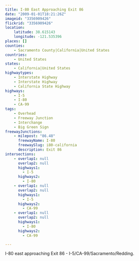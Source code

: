 ```yaml
---
title: I-80 East Approaching Exit 86
date: "2009-01-01T18:21:26Z"
imageid: "3356909426"
flickrid: "3356909426"
location:
    latitude: 38.615143
    longitude: -121.535396
places: []
counties:
    - Sacramento County|California|United States
countries:
    - United States
states:
    - California|United States
highwaytypes:
    - Interstate Highway
    - Interstate Highway
    - California State Highway
highways:
    - I-5
    - I-80
    - CA-99
tags:
    - Overhead
    - Freeway Junction
    - Interchange
    - Big Green Sign
freewayJunctions:
    - milepost: "86.48"
      freewayName: I-80
      freewaySlug: i80-california
      description: Exit 86
intersections:
    - overlap1: null
      overlap2: null
      highways1:
        - I-5
      highways2:
        - I-80
    - overlap1: null
      overlap2: null
      highways1:
        - I-5
      highways2:
        - CA-99
    - overlap1: null
      overlap2: null
      highways1:
        - I-80
      highways2:
        - CA-99

---
```

I-80 east approaching Exit 86 - I-5/CA-99/Sacramento/Redding.